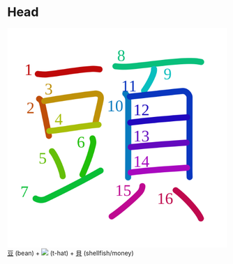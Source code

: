 # Head
![982d](Kanji/kanji-colorize/982d.svg)
[豆](Kanji/kanji-dict/豆.md) (bean) + [![](http://www.kanjidamage.com/assets/radsmall/terrorist-174419015a14b75cb4cd2d68bb6edec48b7df3b2d312e41741e9e86467b8fc34.jpg)](http://www.kanjidamage.com/kanji/812-terrorist) (t-hat) + [貝](Kanji/kanji-dict/貝.md) (shellfish/money)